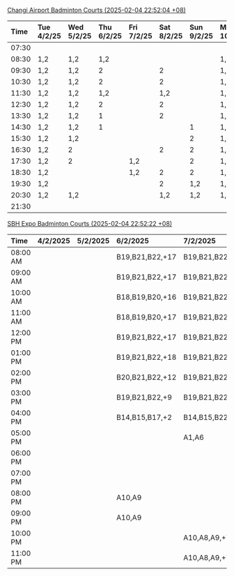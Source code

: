 [Changi Airport Badminton Courts (2025-02-04 22:52:04 +08)](https://www.carc.org.sg/FacilityBooking.aspx)

| Time   | Tue 4/2/25   | Wed 5/2/25   | Thu 6/2/25   | Fri 7/2/25   | Sat 8/2/25   | Sun 9/2/25   | Mon 10/2/25   |
|:-------|:-------------|:-------------|:-------------|:-------------|:-------------|:-------------|:--------------|
| 07:30  |              |              |              |              |              |              |               |
| 08:30  | 1,2          | 1,2          | 1,2          |              |              |              | 1,2           |
| 09:30  | 1,2          | 1,2          | 2            |              | 2            |              | 1,2           |
| 10:30  | 1,2          | 1,2          | 2            |              | 2            |              | 1,2           |
| 11:30  | 1,2          | 1,2          | 1,2          |              | 1,2          |              | 1,2           |
| 12:30  | 1,2          | 1,2          | 2            |              | 2            |              | 1,2           |
| 13:30  | 1,2          | 1,2          | 1            |              | 2            |              | 1,2           |
| 14:30  | 1,2          | 1,2          | 1            |              |              | 1            | 1,2           |
| 15:30  | 1,2          | 1,2          |              |              |              | 2            | 1,2           |
| 16:30  | 1,2          | 2            |              |              | 2            | 2            | 1,2           |
| 17:30  | 1,2          | 2            |              | 1,2          |              | 2            | 1,2           |
| 18:30  | 1,2          |              |              | 1,2          | 2            | 2            | 1,2           |
| 19:30  | 1,2          |              |              |              | 2            | 1,2          | 1,2           |
| 20:30  | 1,2          | 1,2          |              |              | 1,2          | 1,2          | 1,2           |
| 21:30  |              |              |              |              |              |              |               |

[SBH Expo Badminton Courts (2025-02-04 22:52:22 +08)](https://singaporebadmintonhall.getomnify.com/widgets/O3MRKGBH359GA55KHMG1RD)

| Time     | 4/2/2025   | 5/2/2025   | 6/2/2025        | 7/2/2025        | 8/2/2025        | 9/2/2025        | 10/2/2025       |
|:---------|:-----------|:-----------|:----------------|:----------------|:----------------|:----------------|:----------------|
| 08:00 AM |            |            | B19,B21,B22,+17 | B19,B21,B22,+19 | B19,B21,B22,+14 | A7              | B19,B21,B22,+8  |
| 09:00 AM |            |            | B19,B21,B22,+17 | B19,B21,B22,+18 | B19,B21,B22,+15 |                 |                 |
| 10:00 AM |            |            | B18,B19,B20,+16 | B19,B21,B22,+16 | B17,B18,B19,+14 | A5              |                 |
| 11:00 AM |            |            | B18,B19,B20,+17 | B19,B21,B22,+16 | B16,B17,B18,+13 |                 |                 |
| 12:00 PM |            |            | B19,B21,B22,+17 | B19,B21,B22,+18 | B20,B21,B22,+17 | A3,A4,A6        |                 |
| 01:00 PM |            |            | B19,B21,B22,+18 | B19,B21,B22,+19 | B19,B20,B21,+18 |                 | A5,A7,A8,+4     |
| 02:00 PM |            |            | B20,B21,B22,+12 | B19,B21,B22,+16 | A10,A9,B21,+6   | B17             |                 |
| 03:00 PM |            |            | B19,B21,B22,+9  | B19,B21,B22,+12 | B18,B20,B21,+5  |                 |                 |
| 04:00 PM |            |            | B14,B15,B17,+2  | B14,B15,B22,+5  |                 |                 |                 |
| 05:00 PM |            |            |                 | A1,A6           | A1,A2           |                 |                 |
| 06:00 PM |            |            |                 |                 |                 |                 |                 |
| 07:00 PM |            |            |                 |                 |                 | B22             | A7,B15,B16,+3   |
| 08:00 PM |            |            | A10,A9          |                 |                 | A8              | B20,B21,B22,+15 |
| 09:00 PM |            |            | A10,A9          |                 | B21             | B11,B13,B15,+2  | B20,B21,B22,+17 |
| 10:00 PM |            |            |                 | A10,A8,A9,+7    | B18,B19,B20,+15 | B20,B21,B22,+18 | A10,A8,A9,+7    |
| 11:00 PM |            |            |                 | A10,A8,A9,+7    | B19,B20,B22,+16 | B20,B21,B22,+19 | A10,A8,A9,+7    |
